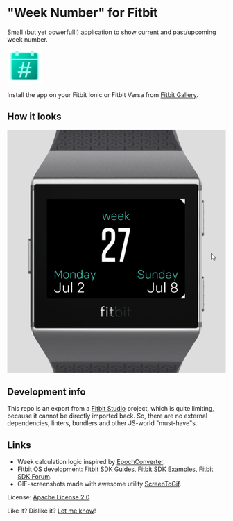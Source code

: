 # "Week Number" for Fitbit 
Small (but yet powerfull!) application to show current and past/upcoming week number. 

![Application icon](/resources/icon.png "Application icon")

Install the app on your Fitbit Ionic or Fitbit Versa from [Fitbit Gallery](https://gam.fitbit.com/gallery/app/d33414a8-f309-4438-aeee-d7dbc749420f).

## How it looks

![Application GIF](/screenshots/ionic-animated.gif) 

## Development info

This repo is an export from a [Fitbit Studio](https://studio.fitbit.com) project, which is quite limiting,
because it cannot be directly imported back.
So, there are no external dependencies, linters, bundlers and other JS-world 
"must-have"s.

## Links

+ Week calculation logic inspired by [EpochConverter](https://www.epochconverter.com/weeknumbers).
+ Fitbit OS development: [Fitbit SDK Guides](https://dev.fitbit.com/build/guides/),
[Fitbit SDK Examples](https://dev.fitbit.com/build/tutorials/examples/),
[Fitbit SDK Forum](https://community.fitbit.com/t5/SDK-Development/bd-p/sdk).
+ GIF-screenshots made with awesome utility [ScreenToGif](https://www.screentogif.com/).

License: [Apache License 2.0](http://www.apache.org/licenses/LICENSE-2.0.txt)

Like it? Dislike it? [Let me know](https://twitter.com/IanSavchenko)!